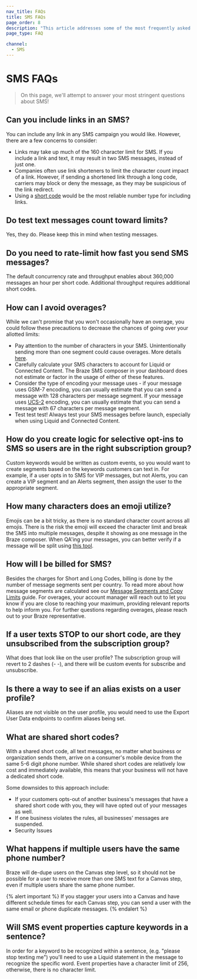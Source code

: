 ```yaml
---
nav_title: FAQs
title: SMS FAQs
page_order: 8
description: "This article addresses some of the most frequently asked questions that arise when setting up SMS campaigns."
page_type: FAQ

channel:
  - SMS
---
```


# SMS FAQs

> On this page, we'll attempt to answer your most stringent questions about SMS!

## Can you include links in an SMS?

You can include any link in any SMS campaign you would like. However, there are a few concerns to consider:

- Links may take up much of the 160 character limit for SMS. If you include a link and text, it may result in two SMS messages, instead of just one.
- Companies often use link shorteners to limit the character count impact of a link. However, if sending a shortened link through a long code, carriers may block or deny the message, as they may be suspicious of the link redirect.
- Using a [short code]({{site.baseurl}}/user_guide/message_building_by_channel/sms/phone_numbers/short_and_long_codes/) would be the most reliable number type for including links.

## Do test text messages count toward limits?

Yes, they do. Please keep this in mind when testing messages.

## Do you need to rate-limit how fast you send SMS messages?

The default concurrency rate and throughput enables about 360,000 messages an hour per short code. Additional throughput requires additional short codes.

## How can I avoid overages?

While we can't promise that you won't occasionally have an overage, you could follow these precautions to decrease the chances of going over your allotted limits:

- Pay attention to the number of characters in your SMS. Unintentionally sending more than one segment could cause overages. More details [here]({{site.baseurl}}/user_guide/message_building_by_channel/sms/campaign/segments/#segment-breakdown).
- Carefully calculate your SMS characters to account for Liquid or Connected Content. The Braze SMS composer in your dashboard does not estimate or factor in the usage of either of these features.
- Consider the type of encoding your message uses - if your message uses GSM-7 encoding, you can usually estimate that you can send a message with 128 characters per message segment. If your message uses [UCS-2](https://en.wikipedia.org/wiki/Universal_Coded_Character_Set) encoding, you can usually estimate that you can send a message with 67 characters per message segment.
- Test test test! Always test your SMS messages before launch, especially when using Liquid and Connected Content.

## How do you create logic for selective opt-ins to SMS so users are in the right subscription group?

Custom keywords would be written as custom events, so you would want to create segments based on the keywords customers can text in. For example, if a user opts in to SMS for VIP messages, but not Alerts, you can create a VIP segment and an Alerts segment, then assign the user to the appropriate segment.

## How many characters does an emoji utilize?

Emojis can be a bit tricky, as there is no standard character count across all emojis. There is the risk the emoji will exceed the character limit and break the SMS into multiple messages, despite it showing as one message in the Braze composer. When QA'ing your messages, you can better verify if a message will be split using [this tool]({{site.baseurl}}/user_guide/message_building_by_channel/sms/campaign/segments/#segment-calculator).

## How will I be billed for SMS?

Besides the charges for Short and Long Codes, billing is done by the number of message segments sent per country. To read more about how message segments are calculated see our [Message Segments and Copy Limits]({{site.baseurl}}/user_guide/message_building_by_channel/sms/campaign/segments/#segment-breakdown) guide. 
For overages, your account manager will reach out to let you know if you are close to reaching your maximum, providing relevant reports to help inform you. For further questions regarding overages, please reach out to your Braze representative.

## If a user texts STOP to our short code, are they unsubscribed from the subscription group?

What does that look like on the user profile? The subscription group will revert to 2 dashes (- -), and there will be custom events for subscribe and unsubscribe.

## Is there a way to see if an alias exists on a user profile?

Aliases are not visible on the user profile, you would need to use the Export User Data endpoints to confirm aliases being set.

## What are shared short codes?

With a shared short code, all text messages, no matter what business or organization sends them, arrive on a consumer's mobile device from the same 5-6 digit phone number. While shared short codes are relatively low cost and immediately available, this means that your business will not have a dedicated short code.

Some downsides to this approach include:

- If your customers opts-out of another business's messages that have a shared short code with you, they will have opted out of your messages as well.
- If one business violates the rules, all businesses' messages are suspended.
- Security Issues

## What happens if multiple users have the same phone number?

Braze will de-dupe users on the Canvas step level, so it should not be possible for a user to receive more than one SMS text for a Canvas step, even if multiple users share the same phone number.

{% alert important %} If you stagger your users into a Canvas and have different schedule times for each Canvas step, you can send a user with the same email or phone duplicate messages. {% endalert %}

## Will SMS event properties capture keywords in a sentence?

In order for a keyword to be recognized within a sentence, (e.g. "please stop texting me") you'll need to use a Liquid statement in the message to recognize the specific word. Event properties have a character limit of 256, otherwise, there is no character limit.

